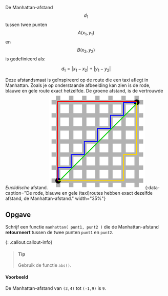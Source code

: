 De Manhattan-afstand $$d_1$$ tussen twee punten $$A(x_1,y_1)$$ en $$B(x_2,y_2)$$ is gedefinieerd als:

$$
d_1 = |x_1-x_2| + |y_1-y_2|
$$

Deze afstandsmaat is geïnspireerd op de route die een taxi aflegt in Manhattan. Zoals je op onderstaande afbeelding kan zien is de rode, blauwe en gele route exact hetzelfde. De groene afstand, is de vertrouwde *Euclidische* afstand.
![manhattan](media/manhattan.png "manhattan"){:data-caption="De rode, blauwe en gele (taxi)routes hebben exact dezelfde afstand, de Manhattan-afstand." width="35%"}


## Opgave
Schrijf een functie `manhattan( punt1, punt2 )` die de Manhattan-afstand **retourneert** tussen de twee punten `punt1` en `punt2`. 

{: .callout.callout-info}
> #### Tip
> Gebruik de functie `abs()`.

#### Voorbeeld
De Manhattan-afstand van `(3,4)` tot `(-1,9)` is `9`.